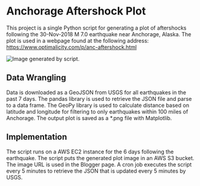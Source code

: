 # Anchorage Aftershock Plot
This project is a single Python script for generating a plot of aftershocks following the 30-Nov-2018 M 7.0 earthquake near Anchorage, Alaska.  The plot is used in a webpage found at the following address: https://www.optimalicity.com/p/anc-aftershock.html

![Image generated by script.](https://s3-us-west-2.amazonaws.com/anc-aftershock/anc_aftershock.png)

## Data Wrangling
Data is downloaded as a GeoJSON from USGS for all earthquakes in the past 7 days.  The pandas library is used to retrieve the JSON file and parse to a data frame.  The GeoPy library is used to calculate distance based on latitude and longitude for filtering to only earthquakes within 100 miles of Anchorage.  The output plot is saved as a *.png file with Matplotlib.

## Implementation
The script runs on a AWS EC2 instance for the 6 days following the earthquake.  The script puts the generated plot image in an AWS S3 bucket.  The image URL is used in the Blogger page.  A cron job executes the script every 5 minutes to retrieve the JSON that is updated every 5 minutes by USGS.
